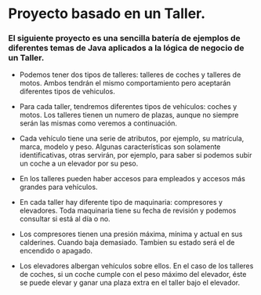 # Proyecto basado en un Taller.

### El siguiente proyecto es una sencilla batería de ejemplos de diferentes temas de Java aplicados a la lógica de negocio de un Taller.

* Podemos tener dos tipos de talleres: talleres de coches y talleres de motos. Ambos tendrán el mismo comportamiento pero aceptarán diferentes tipos de vehiculos.

* Para cada taller, tendremos diferentes tipos de vehículos: coches y motos. Los talleres tienen un numero de plazas, aunque no siempre serán las mismas como veremos a continuación.

* Cada vehículo tiene una serie de atributos, por ejemplo, su matrícula, marca, modelo y peso. Algunas características son solamente identificativas, otras servirán, por ejemplo, para saber si podemos subir un coche a un elevador por su peso.

* En los talleres pueden haber accesos para empleados y accesos más grandes para vehículos.

* En cada taller hay diferente tipo de maquinaria: compresores y elevadores. Toda maquinaria tiene su fecha de revisión y podemos consultar si está al día o no.

* Los compresores tienen una presión máxima, mínima y actual en sus calderines. Cuando baja demasiado. Tambien su estado será el de encendido o apagado.

* Los elevadores albergan vehículos sobre ellos. En el caso de los talleres de coches, si un coche cumple con el peso máximo del elevador, éste se puede elevar y ganar una plaza extra en el taller bajo el elevador.